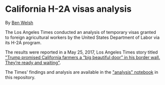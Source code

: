 # California H-2A visas analysis

By [Ben Welsh](mailto:ben.welsh@latimes.com)

The Los Angeles Times conducted an analysis of temporary visas granted to foreign agricultural workers by the United States Department of Labor via its H-2A program.

The results were reported in a May 25, 2017, Los Angeles Times story titled ["Trump promised California farmers a “big beautiful door” in his border wall. They’re ready and waiting"](http://www.latimes.com/projects/la-fi-farm-labor-guestworkers/).

The Times' findings and analysis are available in the ["analysis" notebook](https://github.com/datadesk/california-h2a-visas-analysis/blob/master/04_analysis.ipynb) in this repository.

